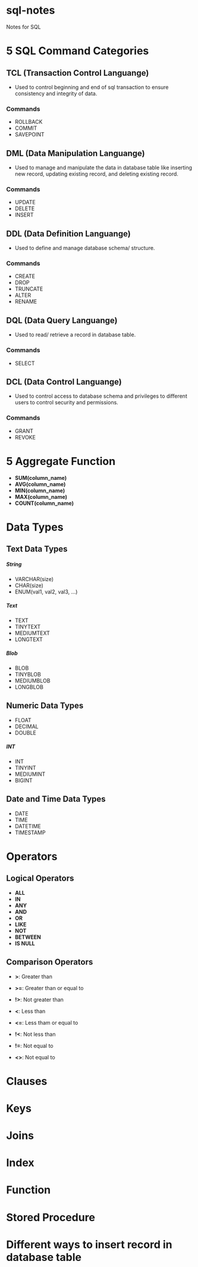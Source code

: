 # sql-notes
Notes for SQL

# 5 SQL Command Categories
## TCL (Transaction Control Languange)
- Used to control beginning and end of sql transaction to ensure consistency and integrity of data.

### Commands
- ROLLBACK
- COMMIT
- SAVEPOINT

## DML (Data Manipulation Languange)
- Used to manage and manipulate the data in database table like inserting new record, updating existing record, and deleting existing record.

### Commands
- UPDATE
- DELETE
- INSERT

## DDL (Data Definition Languange)
- Used to define and manage database schema/ structure.

### Commands
- CREATE
- DROP
- TRUNCATE
- ALTER
- RENAME

## DQL (Data Query Languange)
- Used to read/ retrieve a record in database table.

### Commands
- SELECT

## DCL (Data Control Languange)
- Used to control access to database schema and privileges to different users to control security and permissions.

### Commands
- GRANT
- REVOKE

# 5 Aggregate Function
- **SUM(column_name)**
- **AVG(column_name)**
- **MIN(column_name)**
- **MAX(column_name)**
- **COUNT(column_name)**

# Data Types
## Text Data Types
##### String
- VARCHAR(size)
- CHAR(size)
- ENUM(val1, val2, val3, ...)

##### Text
- TEXT
- TINYTEXT
- MEDIUMTEXT
- LONGTEXT

##### Blob 
- BLOB
- TINYBLOB
- MEDIUMBLOB
- LONGBLOB

## Numeric Data Types
- FLOAT
- DECIMAL
- DOUBLE

##### INT
- INT
- TINYINT
- MEDIUMINT
- BIGINT

## Date and Time Data Types
- DATE
- TIME
- DATETIME
- TIMESTAMP

# Operators
## Logical Operators
- **ALL**
- **IN**
- **ANY**
- **AND**
- **OR**
- **LIKE**
- **NOT**
- **BETWEEN** 
- **IS NULL**
## Comparison Operators
- **>**: Greater than
- **>=**: Greater than or equal to
- **!>**: Not greater than

- **<**: Less than
- **<=**: Less tham or equal to
- **!<**: Not less than

- **!=**: Not equal to
- **<>**: Not equal to

# Clauses
# Keys
# Joins
# Index
# Function
# Stored Procedure

# Different ways to insert record in database table
